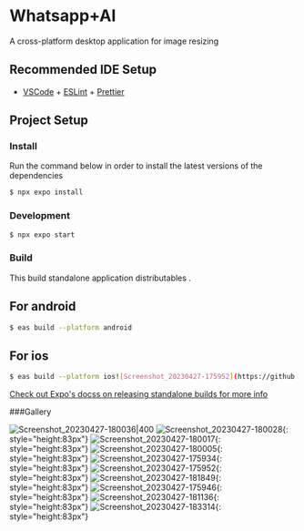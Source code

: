 # Whatsapp+AI
A cross-platform desktop application for image resizing

## Recommended IDE Setup

- [VSCode](https://code.visualstudio.com/) + [ESLint](https://marketplace.visualstudio.com/items?itemName=dbaeumer.vscode-eslint) + [Prettier](https://marketplace.visualstudio.com/items?itemName=esbenp.prettier-vscode)

## Project Setup

### Install
Run the command below in order to install the latest versions of the dependencies

```bash
$ npx expo install
```

### Development

```bash
$ npx expo start
```


### Build
This build standalone application distributables . 
## For android
```bash
$ eas build --platform android
```
## For ios
```bash
$ eas build --platform ios![Screenshot_20230427-175952](https://github.com/user-attachments/assets/d7bd87d4-51e2-4db9-91ed-0de163e85733)
```
[Check out Expo's docss on releasing standalone builds for more info](https://docs.expo.dev/build/setup/#build-for-android-emulatordevice-or-ios-simulator)

###Gallery

![Screenshot_20230427-180036|400](https://github.com/user-attachments/assets/846771e4-308d-417b-882f-ed19c56d70f7)
![Screenshot_20230427-180028](https://github.com/user-attachments/assets/08815bd9-c630-41cc-81fe-846c95e28161){: style="height:83px"}
![Screenshot_20230427-180017](https://github.com/user-attachments/assets/d6d2e000-7ae6-4181-b1bb-88d99fc4929e){: style="height:83px"}
![Screenshot_20230427-180005](https://github.com/user-attachments/assets/f0603160-a98c-471f-8af2-d3a346b84cb0){: style="height:83px"}
![Screenshot_20230427-175934](https://github.com/user-attachments/assets/a97c2f6f-e9b8-4b12-8752-62e0c4fa58bd){: style="height:83px"}
![Screenshot_20230427-175952](https://github.com/user-attachments/assets/d2da6908-c747-4a2a-ae64-6f9bb04d63ce){: style="height:83px"}
![Screenshot_20230427-181849](https://github.com/user-attachments/assets/baf1c9a3-256b-4cd9-8db5-a0e46eebc977){: style="height:83px"}
![Screenshot_20230427-175946](https://github.com/user-attachments/assets/3468dcf7-8ce0-4d42-aa92-1ed151c1ae23){: style="height:83px"}
![Screenshot_20230427-181136](https://github.com/user-attachments/assets/aabc14bd-6448-48e9-8ef4-144061132b81){: style="height:83px"}
![Screenshot_20230427-183314](https://github.com/user-attachments/assets/3bbe80a8-70b3-4817-bfba-ec3cf3ec86bf){: style="height:83px"}

